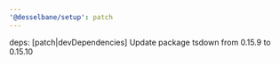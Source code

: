 ```yaml
---
'@desselbane/setup': patch
---
```


deps: [patch|devDependencies] Update package tsdown from 0.15.9 to 0.15.10
